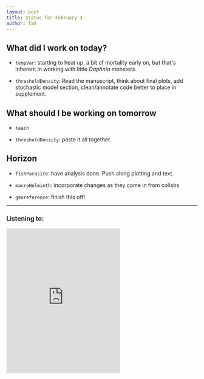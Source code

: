 ```yaml
---
layout: post
title: Status for February 3
author: Tad
---
```


## What did I work on today?

* `tempVar`: starting to heat up. a bit of mortality early on, but that's inherent in working with little _Daphnia_ monsters.

* `thresholdDensity`: Read the manuscript, think about final plots, add stochastic model section, clean/annotate code better to place in supplement.



## What should I be working on tomorrow

*  `teach`

* `thresholdDensity`: paste it all together.


## Horizon

* `fishParasite`: have analysis done. Push along plotting and text.

* `macroHelminth`: incorporate changes as they come in from collabs

* `georeference`:  finish this off!


---

### Listening to:
 <iframe src='https://embed.spotify.com/?uri=spotify:track:6XorgdtMRoZ5OdmSV7NCFJ' width='300' height='380' frameborder='0' allowtransparency='true'></iframe>
 <i class='fa fa-code' style='color:pink'></i>
